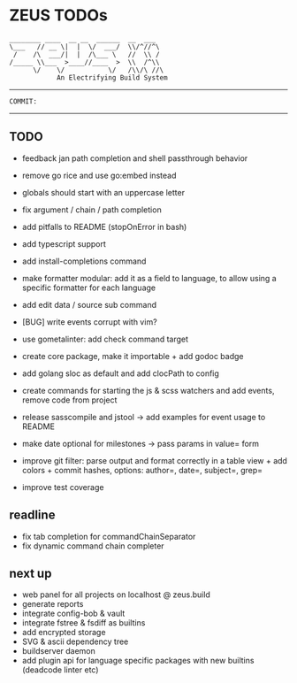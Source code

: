 # ZEUS TODOs

    ________ ____  __ __  ______  __  ___
    \___   // __ \|  |  \/  ___/  \\/^//^\
     /    /\  ___/|  |  /\___ \   //  \\ /
    /_____ \\___  >____//____  >  \\  /^\\
          \/    \/           \/   /\\/\ //\
                An Electrifying Build System

------------------------------------------------------------------------------------
    COMMIT:
------------------------------------------------------------------------------------

## TODO

- feedback jan path completion and shell passthrough behavior
- remove go rice and use go:embed instead

- globals should start with an uppercase letter
- fix argument / chain / path completion
- add pitfalls to README (stopOnError in bash)
- add typescript support
- add install-completions command

- make formatter modular: add it as a field to language, to allow using a specific formatter for each language

- add edit data / source sub command
- [BUG] write events corrupt with vim?
- use gometalinter: add check command target
- create core package, make it importable + add godoc badge
- add golang sloc as default and add clocPath to config
- create commands for starting the js & scss watchers and add events, remove code from project
- release sasscompile and jstool -> add examples for event usage to README
- make date optional for milestones -> pass params in value= form
- improve git filter: parse output and format correctly in a table view + add colors + commit hashes, options: author=, date=, subject=, grep=
- improve test coverage

## readline

- fix tab completion for commandChainSeparator
- fix dynamic command chain completer

## next up

- web panel for all projects on localhost @ zeus.build
- generate reports
- integrate config-bob & vault
- integrate fstree & fsdiff as builtins
- add encrypted storage
- SVG & ascii dependency tree
- buildserver daemon
- add plugin api for language specific packages with new builtins (deadcode linter etc)